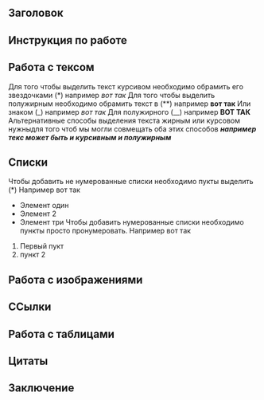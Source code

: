 ## Заголовок

## Инструкция по работе

## Работа с тексом
Для того чтобы выделить текст курсивом необходимо обрамить его звездочками (*) например *вот так*
Для того чтобы выделить полужирным необходимо обрамить текст в (**) например **вот так**
Или знаком (_) например _вот так_
Для полужирного (__) например __ВОТ ТАК__
Альтернативные способы выделения текста жирным или курсовом нужныдля того чтоб мы могли совмещать оба этих способов *__например текс может быть и курсивным и полужирным__*



## Списки
Чтобы добавить не нумерованные списки необходимо пукты выделить (*)
Например вот так
* Элемент один
* Элемент 2
* Элемент три
Чтобы добавить нумерованные списки необходимо пункты просто пронумеровать. Например вот так
1. Первый пукт
2.  пункт 2


## Работа с изображениями

## ССылки

## Работа с таблицами

## Цитаты

## Заключение

